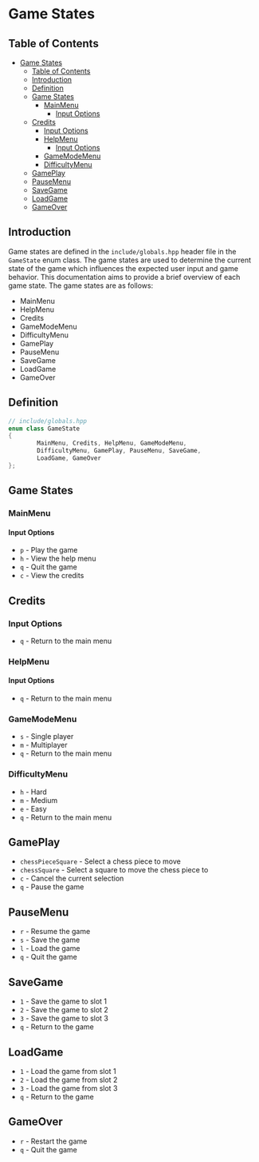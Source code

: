 # Game States

## Table of Contents
- [Game States](#game-states)
  - [Table of Contents](#table-of-contents)
  - [Introduction](#introduction)
  - [Definition](#definition)
  - [Game States](#game-states-1)
    - [MainMenu](#mainmenu)
      - [Input Options](#input-options)
  - [Credits](#credits)
    - [Input Options](#input-options-1)
    - [HelpMenu](#helpmenu)
      - [Input Options](#input-options-2)
    - [GameModeMenu](#gamemodemenu)
    - [DifficultyMenu](#difficultymenu)
  - [GamePlay](#gameplay)
  - [PauseMenu](#pausemenu)
  - [SaveGame](#savegame)
  - [LoadGame](#loadgame)
  - [GameOver](#gameover)

## Introduction

Game states are defined in the `include/globals.hpp` header file in the `GameState` enum class. The game states are used to determine the current state of the game which influences the expected user input and game behavior. This documentation aims to provide a brief overview of each game state. The game states are as follows:

- MainMenu
- HelpMenu
- Credits
- GameModeMenu
- DifficultyMenu
- GamePlay
- PauseMenu
- SaveGame
- LoadGame
- GameOver

## Definition

```cpp
// include/globals.hpp
enum class GameState
{
        MainMenu, Credits, HelpMenu, GameModeMenu,
        DifficultyMenu, GamePlay, PauseMenu, SaveGame,
        LoadGame, GameOver
};
```

## Game States

### MainMenu

#### Input Options

- `p` - Play the game
- `h` - View the help menu
- `q` - Quit the game
- `c` - View the credits

## Credits

### Input Options

- `q` - Return to the main menu

### HelpMenu

#### Input Options

- `q` - Return to the main menu

### GameModeMenu

- `s` - Single player
- `m` - Multiplayer
- `q` - Return to the main menu

### DifficultyMenu

- `h` - Hard
- `m` - Medium
- `e` - Easy
- `q` - Return to the main menu

## GamePlay

- `chessPieceSquare` - Select a chess piece to move
- `chessSquare` - Select a square to move the chess piece to
- `c` - Cancel the current selection
- `q` - Pause the game

## PauseMenu

- `r` - Resume the game
- `s` - Save the game
- `l` - Load the game
- `q` - Quit the game

## SaveGame

- `1` - Save the game to slot 1
- `2` - Save the game to slot 2
- `3` - Save the game to slot 3
- `q` - Return to the game

## LoadGame

- `1` - Load the game from slot 1
- `2` - Load the game from slot 2
- `3` - Load the game from slot 3
- `q` - Return to the game

## GameOver

- `r` - Restart the game
- `q` - Quit the game
